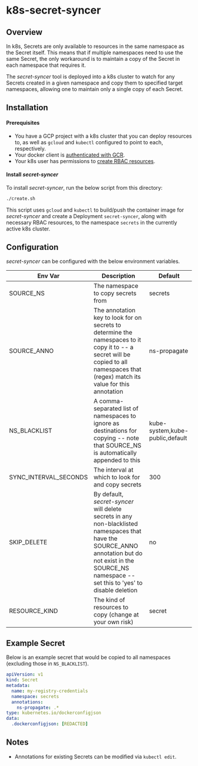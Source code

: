 # k8s-secret-syncer

## Overview

In k8s, Secrets are only available to resources in the same namespace as the Secret itself.
This means that if multiple namespaces need to use the same Secret, the only workaround is 
to maintain a copy of the Secret in each namespace that requires it.

The *secret-syncer* tool is deployed into a k8s cluster to watch for any Secrets
created in a given namespace and copy them to specified target namespaces, allowing
one to maintain only a single copy of each Secret.

## Installation

#### Prerequisites
- You have a GCP project with a k8s cluster that you can deploy resources to, as well as `gcloud` and `kubectl` configured to point to each, respectively.
- Your docker client is [authenticated with GCR](https://cloud.google.com/sdk/gcloud/reference/auth/configure-docker).
- Your k8s user has permissions to [create RBAC resources](https://cloud.google.com/kubernetes-engine/docs/how-to/role-based-access-control#prerequisites_for_using_role-based_access_control).

#### Install *secret-syncer*
To install *secret-syncer*, run the below script from this directory:
```bash
./create.sh
```
This script uses `gcloud` and `kubectl` to build/push the container image for *secret-syncer*
and create a Deployment `secret-syncer`, along with necessary RBAC resources, to the 
namespace `secrets` in the currently active k8s cluster.

## Configuration

*secret-syncer* can be configured with the below environment variables.

Env Var | Description | Default
--- | --- | ---
SOURCE_NS | The namespace to copy secrets from | secrets
SOURCE_ANNO | The annotation key to look for on secrets to determine the namespaces to it copy it to -- a secret will be copied to all namespaces that (regex) match its value for this annotation | ns-propagate
NS_BLACKLIST | A comma-separated list of namespaces to ignore as destinations for copying -- note that SOURCE_NS is automatically appended to this| kube-system,kube-public,default
SYNC_INTERVAL_SECONDS | The interval at which to look for and copy secrets | 300
SKIP_DELETE | By default, *secret-syncer* will delete secrets in any non-blacklisted namespaces that have the SOURCE_ANNO annotation but do not exist in the SOURCE_NS namespace -- set this to 'yes' to disable deletion | no
RESOURCE_KIND | The kind of resources to copy (change at your own risk) | secret

## Example Secret

Below is an example secret that would be copied to all namespaces (excluding those in `NS_BLACKLIST`).

```yaml
apiVersion: v1
kind: Secret
metadata:
  name: my-registry-credentials
  namespace: secrets
  annotations:
    ns-propagate: .*
type: kubernetes.io/dockerconfigjson
data:
  .dockerconfigjson: [REDACTED]
```

## Notes

- Annotations for existing Secrets can be modified via `kubectl edit`.
